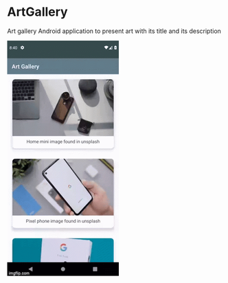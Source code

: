 # ArtGallery
Art gallery Android application to present art with its title and its description

![](overview.gif)
